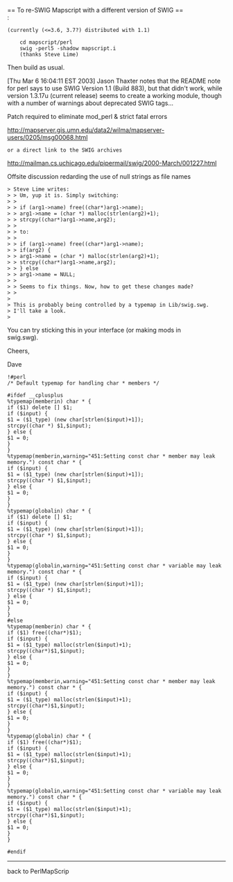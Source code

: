 == To re-SWIG Mapscript with a different version of SWIG ==                                                                                                                                                                                                                             
<contributed by Stephen Lime>:                                                                                                                                                                                                                                                          
                                                                                                                                                                                                                                                                                        
    (currently (<=3.6, 3.7?) distributed with 1.1)                                                                                                                                                                                                                                      
                                                                                                                                                                                                                                                                                        
        cd mapscript/perl                                                                                                                                                                                                                                                               
        swig -perl5 -shadow mapscript.i                                                                                                                                                                                                                                                 
        (thanks Steve Lime)                                                                                                                                                                                                                                                             
                                                                                                                                                                                                                                                                                        
Then build as usual.                                                                                                                                                                                                                                                                    
                                                                                                                                                                                                                                                                                        
[Thu Mar 6 16:04:11 EST 2003] Jason Thaxter notes that the README note for perl says to use SWIG Version 1.1 (Build 883), but that didn't work, while version 1.3.17u (current release) seems to create a working module, though with a number of warnings about deprecated SWIG tags...
                                                                                                                                                                                                                                                                                        
Patch required to eliminate mod_perl & strict fatal errors                                                                                                                                                                                                                              
                                                                                                                                                                                                                                                                                        
http://mapserver.gis.umn.edu/data2/wilma/mapserver-users/0205/msg00068.html                                                                                                                                                                                                             
                                                                                                                                                                                                                                                                                        
    or a direct link to the SWIG archives                                                                                                                                                                                                                                               
                                                                                                                                                                                                                                                                                        
http://mailman.cs.uchicago.edu/pipermail/swig/2000-March/001227.html                                                                                                                                                                                                                    
                                                                                                                                                                                                                                                                                        
Offsite discussion redarding the use of null strings as file names                                                                                                                                                                                                                      

```                                                                                                                                                                                                                                                                                     
> Steve Lime writes:                                                                                                                                                                                                                                                                    
> > Um, yup it is. Simply switching:                                                                                                                                                                                                                                                    
> >                                                                                                                                                                                                                                                                                     
> > if (arg1->name) free((char*)arg1->name);                                                                                                                                                                                                                                            
> > arg1->name = (char *) malloc(strlen(arg2)+1);                                                                                                                                                                                                                                       
> > strcpy((char*)arg1->name,arg2);                                                                                                                                                                                                                                                     
> >                                                                                                                                                                                                                                                                                     
> > to:                                                                                                                                                                                                                                                                                 
> >                                                                                                                                                                                                                                                                                     
> > if (arg1->name) free((char*)arg1->name);                                                                                                                                                                                                                                            
> > if(arg2) {                                                                                                                                                                                                                                                                          
> > arg1->name = (char *) malloc(strlen(arg2)+1);                                                                                                                                                                                                                                       
> > strcpy((char*)arg1->name,arg2);                                                                                                                                                                                                                                                     
> > } else                                                                                                                                                                                                                                                                              
> > arg1->name = NULL;                                                                                                                                                                                                                                                                  
> >                                                                                                                                                                                                                                                                                     
> > Seems to fix things. Now, how to get these changes made?                                                                                                                                                                                                                            
> >                                                                                                                                                                                                                                                                                     
>                                                                                                                                                                                                                                                                                       
> This is probably being controlled by a typemap in Lib/swig.swg.                                                                                                                                                                                                                       
> I'll take a look.                                                                                                                                                                                                                                                                     
>                                                                                                                                                                                                                                                                                       
```                                                                                                                                                                                                                                                                                     
You can try sticking this in your interface (or making mods in                                                                                                                                                                                                                          
swig.swg).                                                                                                                                                                                                                                                                              
                                                                                                                                                                                                                                                                                        
Cheers,                                                                                                                                                                                                                                                                                 
                                                                                                                                                                                                                                                                                        
Dave                                                                                                                                                                                                                                                                                    

```                                                                                                                                                                                                                                                                                     
!#perl                                                                                                                                                                                                                                                                                  
/* Default typemap for handling char * members */                                                                                                                                                                                                                                       
                                                                                                                                                                                                                                                                                        
#ifdef __cplusplus                                                                                                                                                                                                                                                                      
%typemap(memberin) char * {                                                                                                                                                                                                                                                             
if ($1) delete [] $1;                                                                                                                                                                                                                                                                   
if ($input) {                                                                                                                                                                                                                                                                           
$1 = ($1_type) (new char[strlen($input)+1]);                                                                                                                                                                                                                                            
strcpy((char *) $1,$input);                                                                                                                                                                                                                                                             
} else {                                                                                                                                                                                                                                                                                
$1 = 0;                                                                                                                                                                                                                                                                                 
}                                                                                                                                                                                                                                                                                       
}                                                                                                                                                                                                                                                                                       
%typemap(memberin,warning="451:Setting const char * member may leak memory.") const char * {                                                                                                                                                                                            
if ($input) {                                                                                                                                                                                                                                                                           
$1 = ($1_type) (new char[strlen($input)+1]);                                                                                                                                                                                                                                            
strcpy((char *) $1,$input);                                                                                                                                                                                                                                                             
} else {                                                                                                                                                                                                                                                                                
$1 = 0;                                                                                                                                                                                                                                                                                 
}                                                                                                                                                                                                                                                                                       
}                                                                                                                                                                                                                                                                                       
%typemap(globalin) char * {                                                                                                                                                                                                                                                             
if ($1) delete [] $1;                                                                                                                                                                                                                                                                   
if ($input) {                                                                                                                                                                                                                                                                           
$1 = ($1_type) (new char[strlen($input)+1]);                                                                                                                                                                                                                                            
strcpy((char *) $1,$input);                                                                                                                                                                                                                                                             
} else {                                                                                                                                                                                                                                                                                
$1 = 0;                                                                                                                                                                                                                                                                                 
}                                                                                                                                                                                                                                                                                       
}                                                                                                                                                                                                                                                                                       
%typemap(globalin,warning="451:Setting const char * variable may leak memory.") const char * {                                                                                                                                                                                          
if ($input) {                                                                                                                                                                                                                                                                           
$1 = ($1_type) (new char[strlen($input)+1]);                                                                                                                                                                                                                                            
strcpy((char *) $1,$input);                                                                                                                                                                                                                                                             
} else {                                                                                                                                                                                                                                                                                
$1 = 0;                                                                                                                                                                                                                                                                                 
}                                                                                                                                                                                                                                                                                       
}                                                                                                                                                                                                                                                                                       
#else                                                                                                                                                                                                                                                                                   
%typemap(memberin) char * {                                                                                                                                                                                                                                                             
if ($1) free((char*)$1);                                                                                                                                                                                                                                                                
if ($input) {                                                                                                                                                                                                                                                                           
$1 = ($1_type) malloc(strlen($input)+1);                                                                                                                                                                                                                                                
strcpy((char*)$1,$input);                                                                                                                                                                                                                                                               
} else {                                                                                                                                                                                                                                                                                
$1 = 0;                                                                                                                                                                                                                                                                                 
}                                                                                                                                                                                                                                                                                       
}                                                                                                                                                                                                                                                                                       
%typemap(memberin,warning="451:Setting const char * member may leak memory.") const char * {                                                                                                                                                                                            
if ($input) {                                                                                                                                                                                                                                                                           
$1 = ($1_type) malloc(strlen($input)+1);                                                                                                                                                                                                                                                
strcpy((char*)$1,$input);                                                                                                                                                                                                                                                               
} else {                                                                                                                                                                                                                                                                                
$1 = 0;                                                                                                                                                                                                                                                                                 
}                                                                                                                                                                                                                                                                                       
}                                                                                                                                                                                                                                                                                       
%typemap(globalin) char * {                                                                                                                                                                                                                                                             
if ($1) free((char*)$1);                                                                                                                                                                                                                                                                
if ($input) {                                                                                                                                                                                                                                                                           
$1 = ($1_type) malloc(strlen($input)+1);                                                                                                                                                                                                                                                
strcpy((char*)$1,$input);                                                                                                                                                                                                                                                               
} else {                                                                                                                                                                                                                                                                                
$1 = 0;                                                                                                                                                                                                                                                                                 
}                                                                                                                                                                                                                                                                                       
}                                                                                                                                                                                                                                                                                       
%typemap(globalin,warning="451:Setting const char * variable may leak memory.") const char * {                                                                                                                                                                                          
if ($input) {                                                                                                                                                                                                                                                                           
$1 = ($1_type) malloc(strlen($input)+1);                                                                                                                                                                                                                                                
strcpy((char*)$1,$input);                                                                                                                                                                                                                                                               
} else {                                                                                                                                                                                                                                                                                
$1 = 0;                                                                                                                                                                                                                                                                                 
}                                                                                                                                                                                                                                                                                       
}                                                                                                                                                                                                                                                                                       
                                                                                                                                                                                                                                                                                        
#endif                                                                                                                                                                                                                                                                                  
```                                                                                                                                                                                                                                                                                     
----                                                                                                                                                                                                                                                                                    
back to PerlMapScrip
